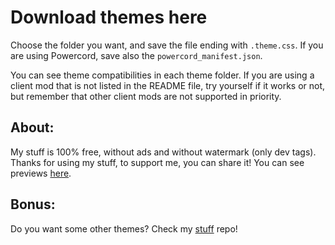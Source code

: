 # Download themes here

Choose the folder you want, and save the file ending with `.theme.css`. If you are using Powercord, save also the `powercord_manifest.json`.

You can see theme compatibilities in each theme folder. If you are using a client mod that is not listed in the README file, try yourself if it works or not, but remember that other client mods are not supported in priority.

## About:

My stuff is 100% free, without ads and without watermark (only dev tags). Thanks for using my stuff, to support me, you can share it!
You can see previews [here](https://tomrdh.github.io/da-website/themes).

## Bonus:

Do you want some other themes? Check my [stuff](https://github.com/Tomrdh/stuff) repo!
